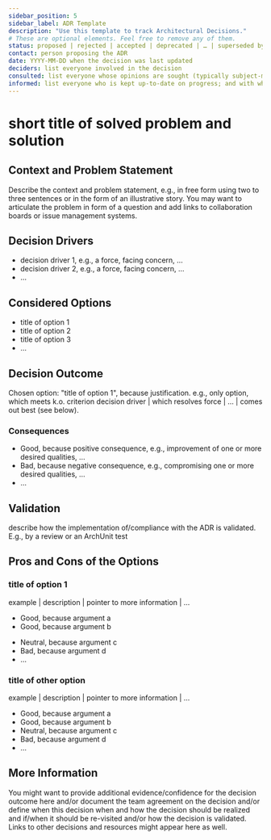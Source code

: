 ```yaml
---
sidebar_position: 5
sidebar_label: ADR Template
description: "Use this template to track Architectural Decisions."
# These are optional elements. Feel free to remove any of them.
status: proposed | rejected | accepted | deprecated | … | superseded by [ADR-0001](0001-madr-architecture-decisions.md)
contact: person proposing the ADR
date: YYYY-MM-DD when the decision was last updated
deciders: list everyone involved in the decision
consulted: list everyone whose opinions are sought (typically subject-matter experts); and with whom there is a two-way communication
informed: list everyone who is kept up-to-date on progress; and with whom there is a one-way communication
---
```


# short title of solved problem and solution

## Context and Problem Statement

Describe the context and problem statement, e.g., in free form using two to three sentences or in the form of an illustrative story.
You may want to articulate the problem in form of a question and add links to collaboration boards or issue management systems.

<!-- This is an optional element. Feel free to remove. -->

## Decision Drivers

- decision driver 1, e.g., a force, facing concern, …
- decision driver 2, e.g., a force, facing concern, …
- … <!-- numbers of drivers can vary -->

## Considered Options

- title of option 1
- title of option 2
- title of option 3
- … <!-- numbers of options can vary -->

## Decision Outcome

Chosen option: "title of option 1", because
justification. e.g., only option, which meets k.o. criterion decision driver | which resolves force | … | comes out best (see below).

<!-- This is an optional element. Feel free to remove. -->

### Consequences

- Good, because positive consequence, e.g., improvement of one or more desired qualities, …
- Bad, because negative consequence, e.g., compromising one or more desired qualities, …
- … <!-- numbers of consequences can vary -->

<!-- This is an optional element. Feel free to remove. -->

## Validation

describe how the implementation of/compliance with the ADR is validated. E.g., by a review or an ArchUnit test

<!-- This is an optional element. Feel free to remove. -->

## Pros and Cons of the Options

### title of option 1

<!-- This is an optional element. Feel free to remove. -->

example | description | pointer to more information | …

- Good, because argument a
- Good, because argument b
<!-- use "neutral" if the given argument weights neither for good nor bad -->
- Neutral, because argument c
- Bad, because argument d
- … <!-- numbers of pros and cons can vary -->

### title of other option

example | description | pointer to more information | …

- Good, because argument a
- Good, because argument b
- Neutral, because argument c
- Bad, because argument d
- …

<!-- This is an optional element. Feel free to remove. -->

## More Information

You might want to provide additional evidence/confidence for the decision outcome here and/or
document the team agreement on the decision and/or
define when this decision when and how the decision should be realized and if/when it should be re-visited and/or
how the decision is validated.
Links to other decisions and resources might appear here as well.